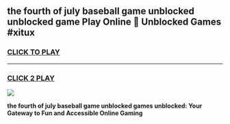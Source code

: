 
## the fourth of july baseball game unblocked unblocked game Play Online 👋 Unblocked Games #xitux
<h3>
<a href="https://premium.freeplayer.one?title=the_fourth_of_july_baseball_game_unblocked&ref=21F">CLICK TO PLAY</a></h3>
<hr>

<h3>
<a href="https://premium.freeplayer.one?title=the_fourth_of_july_baseball_game_unblocked&ref=21F">CLICK 2 PLAY</a>
  
</h3>

<a href="https://premium.freeplayer.one?title=the_fourth_of_july_baseball_game_unblocked&ref=21F/"><img src="https://clearcache.store/games.png"></a>


**the fourth of july baseball game unblocked games unblocked: Your Gateway to Fun and Accessible Online Gaming**
